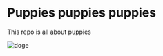 # Puppies puppies puppies
This repo is all about puppies

![doge](https://dogecoin.com/assets/img/doge.png)
